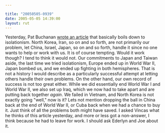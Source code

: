 ```yaml
---

title: "20050505-0939"
date: 2005-05-05 14:39:00
layout: rut
---
```


<p> Yesterday, Pat Buchanan <a href="http://www.wnd.com/news/article.asp?ARTICLE_ID=44112">wrote an
article</a> that basically boils down to isolationism.  North Korea,
Iran, so on and so forth, are not primarily our problem, let China,
Israel, Japan, so on and so forth, handle it since no one wants
to help or work with us.  It is of course tempting.  Would it
work though?  I tend to think it would not.  Our commitments to
Japan and Taiwan aside, the last time we tried isolationism,
Europe ended up in World War II, Japan bombed us, and we ended
up fighting in both hemispheres.  That is not a history I would
describe as a particularly successful attempt at letting others
handle their own problems.  On the other hand, our own record of
success is not too great either.  While we did essentially end
World War I and World War II, we also set up Iraq, which we now
had to take apart and are putting back together <em>again</em>.
We failed in Vietnam, and North Korea is not exactly going "well,"
now is it?  Lets not mention dropping the ball in China back at
the end of World War II, or Cuba back when we had a chance to
buy it.  Just think of all the problems both might have saved.
I asked Vincas what he thinks of this article yesterday, and more
or less got a non-answer, I think because he had to leave for work.
I should ask Ederlyn and Joe about it.</p>

